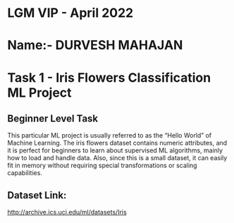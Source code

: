 # LGM VIP - April 2022
# Name:- DURVESH MAHAJAN
# Task 1 - Iris Flowers Classification ML Project
## Beginner Level Task

This particular ML project is usually referred to as the “Hello World” of Machine Learning. 
The iris flowers dataset contains numeric attributes, and it is perfect for beginners to learn about supervised ML algorithms, mainly how to load and handle data. 
Also, since this is a small dataset, it can easily fit in memory without requiring special transformations or scaling capabilities.

## Dataset Link:
http://archive.ics.uci.edu/ml/datasets/Iris 
